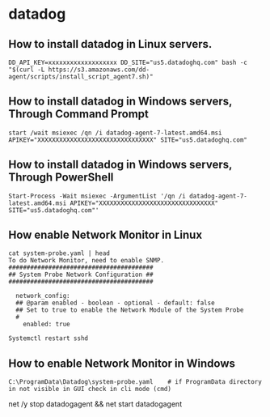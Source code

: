 # datadog

## How to install datadog in Linux servers.
```
DD_API_KEY=xxxxxxxxxxxxxxxxxxx DD_SITE="us5.datadoghq.com" bash -c "$(curl -L https://s3.amazonaws.com/dd-agent/scripts/install_script_agent7.sh)"
```

## How to install datadog in Windows servers, Through Command Prompt
```
start /wait msiexec /qn /i datadog-agent-7-latest.amd64.msi APIKEY="XXXXXXXXXXXXXXXXXXXXXXXXXXXXXXXX" SITE="us5.datadoghq.com"
```
## How to install datadog in Windows servers, Through PowerShell
```
Start-Process -Wait msiexec -ArgumentList '/qn /i datadog-agent-7-latest.amd64.msi APIKEY="XXXXXXXXXXXXXXXXXXXXXXXXXXXXXXXX" SITE="us5.datadoghq.com"'
```
## How enable Network Monitor in Linux
```
cat system-probe.yaml | head
To do Network Monitor, need to enable SNMP.
########################################
## System Probe Network Configuration ##
########################################

  network_config:
  ## @param enabled - boolean - optional - default: false
  ## Set to true to enable the Network Module of the System Probe
  #
    enabled: true
```
```
Systemctl restart sshd
```
## How to enable Network Monitor in Windows
```
C:\ProgramData\Datadog\system-probe.yaml    # if ProgramData directory in not visible in GUI check in cli mode (cmd)
```
net /y stop datadogagent && net start datadogagent
